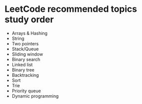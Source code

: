 # LeetCode recommended topics study order
<!-- based on this link https://neetcode.io/roadmap -->
- Arrays & Hashing
- String
- Two pointers
- Stack/Queue
- Sliding window
- Binary search
- Linked list
- Binary tree
- Backtracking
- Sort
- Trie
- Priority queue
- Dynamic programming
